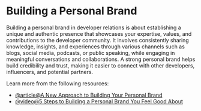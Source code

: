 # Building a Personal Brand

Building a personal brand in developer relations is about establishing a unique and authentic presence that showcases your expertise, values, and contributions to the developer community. It involves consistently sharing knowledge, insights, and experiences through various channels such as blogs, social media, podcasts, or public speaking, while engaging in meaningful conversations and collaborations. A strong personal brand helps build credibility and trust, making it easier to connect with other developers, influencers, and potential partners.

Learn more from the following resources:

- [@article@A New Approach to Building Your Personal Brand](https://hbr.org/2023/05/a-new-approach-to-building-your-personal-brand)
- [@video@5 Steps to Building a Personal Brand You Feel Good About](https://www.youtube.com/watch?v=ozMCb0wOnMU)